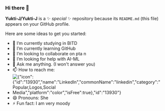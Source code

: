 ### Hi there 👋


**Yukti-J/Yukti-J** is a ✨ _special_ ✨ repository because its `README.md` (this file) appears on your GitHub profile.

Here are some ideas to get you started:

- 🔭 I’m currently studying in BITD
- 🌱 I’m currently learning GitHub
- 👯 I’m looking to collaborate on pta n
- 🤔 I’m looking for help with AI-ML
- 💬 Ask me anything. (I won't answer you)
- 📫 How to reach me: 
- ![{"icon":{"id":"13930","name":"LinkedIn","commonName":"linkedin","category":"Popular,Logos,Social Media","platform":"color","isFree":true},"id":"13930"}](www.linkedin.com/in/yukti-jhawar-2002)
- 😄 Pronouns: She
- ⚡ Fun fact: I am very moody

